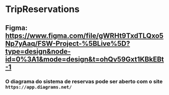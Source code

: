 # TripReservations

## Figma: https://www.figma.com/file/gWRHt9TxdTLQxo5Np7yAaq/FSW-Project-%5BLive%5D?type=design&node-id=0%3A1&mode=design&t=ohQv59Gxt1KBkEBt-1

### O diagrama do sistema de reservas pode ser aberto com o site `https://app.diagrams.net/`

